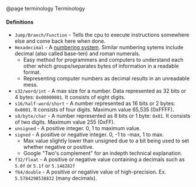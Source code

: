 @page terminology Terminology
#### Definitions
* `Jump/Branch/Function` - Tells the cpu to execute instructions somewhere else and come back here when done.
* `Hexadecimal` - A [numbering system](https://en.wikipedia.org/wiki/Hexadecimal). Similar numbering sytems include decimal (also called base-ten) and roman numerals.
  * Easy method for programmers and computers to understand each other which groups/separates bytes of information in a readable format.
  * Representing computer numbers as decimal results in an unreadable mess.
* `s32/word/int` - A max size for a number. Data represented as 32 bits or 4 bytes: `0x00000001`. It consists of eight digits.
* `s16/half-word/short` - A number represented as 16 bits or 2 bytes: `0x0001`. It consists of four digits. Maximum value 65,535 (0xFFFF).
* `s8/byte/char` - A number represented as 8 bits or 1 byte: `0x01`. It consists of two digits. Maximum value 255 (0xFF).
* `unsigned` - A positive integer. 0, 1 to maximum value.
* `signed` - A positive or negative integer. 0, -1 to -max, 1 to max.
  * Max value slightly lower than unsigned due to a bit being used to set whether negative or positive.
  * Google "Two's complement" for an indepth technical explanation.
* `f32/float` - A positive or negative value containing a decimals such as `5.0f` or `5.1f` or `5.148282f`
* `f64/double` - A positive or negative value of high-precision. Ex. `5.5784298538832` (many decimals).